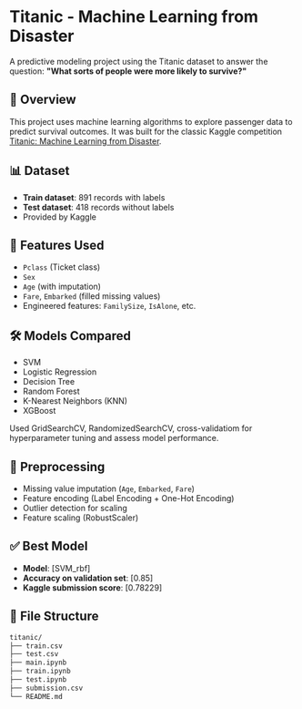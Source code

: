  # Titanic - Machine Learning from Disaster

A predictive modeling project using the Titanic dataset to answer the question: **"What sorts of people were more likely to survive?"**

## 🚢 Overview

This project uses machine learning algorithms to explore passenger data to predict survival outcomes. It was built for the classic Kaggle competition [Titanic: Machine Learning from Disaster]([https://www.kaggle.com/c/titanic](https://www.kaggle.com/competitions/titanic/data)).

## 📊 Dataset

- **Train dataset**: 891 records with labels
- **Test dataset**: 418 records without labels
- Provided by Kaggle

## 🔧 Features Used

- `Pclass` (Ticket class)
- `Sex`
- `Age` (with imputation)
- `Fare`, `Embarked` (filled missing values)
- Engineered features: `FamilySize`, `IsAlone`, etc.

## 🛠️ Models Compared

- SVM
- Logistic Regression
- Decision Tree
- Random Forest
- K-Nearest Neighbors (KNN)
- XGBoost

Used GridSearchCV, RandomizedSearchCV, cross-validatiom for hyperparameter tuning  and assess model performance.

## 🧪 Preprocessing

- Missing value imputation (`Age`, `Embarked`, `Fare`)
- Feature encoding (Label Encoding + One-Hot Encoding)
- Outlier detection for scaling
- Feature scaling (RobustScaler)
  
## ✅ Best Model

- **Model**: [SVM_rbf]
- **Accuracy on validation set**: [0.85]
- **Kaggle submission score**: [0.78229]

## 📁 File Structure

```bash
titanic/
├── train.csv
├── test.csv
├── main.ipynb
├── train.ipynb
├── test.ipynb
├── submission.csv
└── README.md

